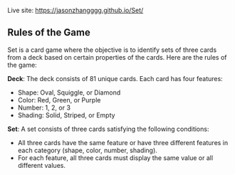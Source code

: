 Live site: https://jasonzhangggg.github.io/Set/

## Rules of the Game

Set is a card game where the objective is to identify sets of three cards from a deck based on certain properties of the cards. Here are the rules of the game:

**Deck**: The deck consists of 81 unique cards. Each card has four features:

- Shape: Oval, Squiggle, or Diamond
- Color: Red, Green, or Purple
- Number: 1, 2, or 3
- Shading: Solid, Striped, or Empty

**Set**: A set consists of three cards satisfying the following conditions:

- All three cards have the same feature or have three different features in each category (shape, color, number, shading).
- For each feature, all three cards must display the same value or all different values.
